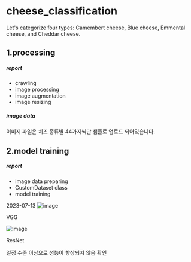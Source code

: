 # cheese_classification
Let's categorize four types: Camembert cheese, Blue cheese, Emmental cheese, and Cheddar cheese.


## 1.processing
##### report
* crawling
* image processing
* image augmentation
* image resizing
##### image data   
이미지 파일은 치즈 종류별 44가지씩만 샘플로 업로드 되어있습니다.

## 2.model training
##### report
* image data preparing
* CustomDataset class
* model training

2023-07-13
![image](https://github.com/wlsl6569/toy_project/assets/71010429/9c9fb744-666d-4f6b-ad09-f492d941ce76)

VGG 

![image](https://github.com/wlsl6569/toy_project/assets/71010429/74c3ca6c-4b91-44b7-8e73-f2f1b7ab5a9a)

ResNet

일정 수준 이상으로 성능이 향상되지 않음 확인
